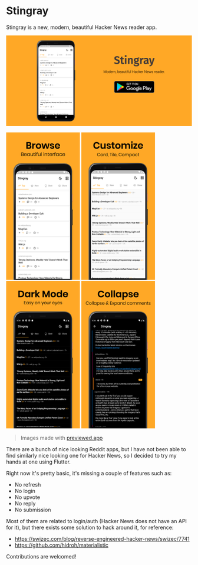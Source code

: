 # Stingray

Stingray is a new, modern, beautiful Hacker News reader app.

![featured image](./screenshots/featured.png)

<div>
  <img height="400px;" src="./screenshots/browse.png">
  <img height="400px;" src="./screenshots/customize.png">
  <img height="400px;" src="./screenshots/dark.png">
  <img height="400px;" src="./screenshots/collapse.png">
</div>

> Images made with [previewed.app](previewed.app)

There are a bunch of nice looking Reddit apps, but I have not been able to find similarly nice looking one for Hacker News, so I decided to try my hands at one using Flutter.

Right now it's pretty basic, it's missing a couple of features such as:
- No refresh
- No login
- No upvote
- No reply
- No submission

Most of them are related to login/auth (Hacker News does not have an API for it), but there exists some solution to hack around it, for reference:
- https://swizec.com/blog/reverse-engineered-hacker-news/swizec/7741
- https://github.com/hidroh/materialistic

Contributions are welcomed!
